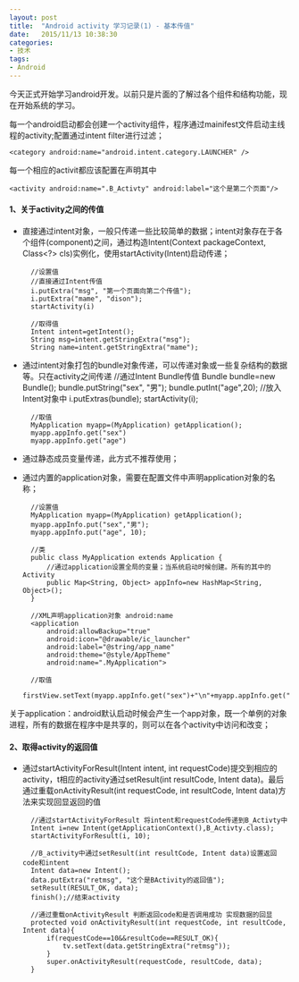 ```yaml
---
layout: post
title:  "Android activity 学习记录(1) - 基本传值"
date:   2015/11/13 10:38:30 
categories:
- 技术
tags:
- Android
---
```


今天正式开始学习android开发。以前只是片面的了解过各个组件和结构功能，现在开始系统的学习。

每一个android启动都会创建一个activity组件，程序通过mainifest文件启动主线程的activity;配置通过intent filter进行过滤；

    <category android:name="android.intent.category.LAUNCHER" />

每一个相应的activit都应该配置在声明其中

	<activity android:name=".B_Activty" android:label="这个是第二个页面"/>

#### **1、关于activity之间的传值**

- 直接通过intent对象，一般只传递一些比较简单的数据；intent对象存在于各个组件(component)之间，通过构造Intent(Context packageContext, Class<?> cls)实例化，使用startActivity(Intent)启动传递；

		//设置值
		//直接通过Intent传值
		i.putExtra("msg", "第一个页面向第二个传值");
		i.putExtra("mame", "dison");
		startActivity(i)
		
		//取得值
		Intent intent=getIntent();
		String msg=intent.getStringExtra("msg");
		String name=intent.getStringExtra("mame");
		
- 通过intent对象打包的bundle对象传递，可以传递对象或一些复杂结构的数据等。只在activity之间传递
		//通过Intent Bundle传值
		Bundle bundle=new Bundle();
		bundle.putString("sex", "男");
		bundle.putInt("age",20);
		//放入Intent对象中
		i.putExtras(bundle);
		startActivity(i);
			
		//取值
		MyApplication myapp=(MyApplication) getApplication();
		myapp.appInfo.get("sex")
		myapp.appInfo.get("age")
		
- 通过静态成员变量传递，此方式不推荐使用；
- 通过内置的application对象，需要在配置文件中声明application对象的名称；
		
		//设置值
		MyApplication myapp=(MyApplication) getApplication();
		myapp.appInfo.put("sex","男");
		myapp.appInfo.put("age", 10);
		
		//类
		public class MyApplication extends Application {
			//通过application设置全局的变量；当系统启动时候创建。所有的其中的 Activity 
			public Map<String, Object> appInfo=new HashMap<String, Object>();
		}
		
		//XML声明application对象 android:name
		<application
		    android:allowBackup="true"
		    android:icon="@drawable/ic_launcher"
		    android:label="@string/app_name"
		    android:theme="@style/AppTheme" 
		    android:name=".MyApplication">
		
		//取值
		firstView.setText(myapp.appInfo.get("sex")+"\n"+myapp.appInfo.get("age"));
关于application：android默认启动时候会产生一个app对象，既一个单例的对象进程，所有的数据在程序中是共享的，则可以在各个activity中访问和改变；

#### **2、取得activity的返回值**

- 通过startActivityForResult(Intent intent, int requestCode)提交到相应的activity，t相应的activity通过setResult(int resultCode, Intent data)。最后通过重载onActivityResult(int requestCode, int resultCode, Intent data)方法来实现回显返回的值
		
		//通过startActivityForResult 将intent和requestCode传递到B_Activty中
		Intent i=new Intent(getApplicationContext(),B_Activty.class);
		startActivityForResult(i, 10);
		
		//B_activity中通过setResult(int resultCode, Intent data)设置返回code和intent
		Intent data=new Intent();
		data.putExtra("retmsg", "这个是BActivity的返回值");
		setResult(RESULT_OK, data);
		finish();//结束activity

		//通过重载onActivityResult 判断返回code和是否调用成功 实现数据的回显
		protected void onActivityResult(int requestCode, int resultCode, Intent data){
			if(requestCode==10&&resultCode==RESULT_OK){
				tv.setText(data.getStringExtra("retmsg"));
			}
			super.onActivityResult(requestCode, resultCode, data);
		}
